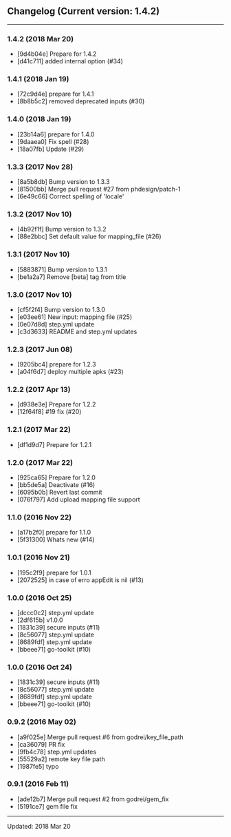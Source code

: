 ## Changelog (Current version: 1.4.2)

-----------------

### 1.4.2 (2018 Mar 20)

* [9d4b04e] Prepare for 1.4.2
* [d41c711] added internal option (#34)

### 1.4.1 (2018 Jan 19)

* [72c9d4e] prepare for 1.4.1
* [8b8b5c2] removed deprecated inputs (#30)

### 1.4.0 (2018 Jan 19)

* [23b14a6] prepare for 1.4.0
* [9daaea0] Fix spell (#28)
* [18a07fb] Update (#29)

### 1.3.3 (2017 Nov 28)

* [8a5b8db] Bump version to 1.3.3
* [81500bb] Merge pull request #27 from phdesign/patch-1
* [6e49c66] Correct spelling of 'locale'

### 1.3.2 (2017 Nov 10)

* [4b92f1f] Bump version to 1.3.2
* [88e2bbc] Set default value for mapping_file (#26)

### 1.3.1 (2017 Nov 10)

* [5883871] Bump version to 1.3.1
* [be1a2a7] Remove [beta] tag from title

### 1.3.0 (2017 Nov 10)

* [cf5f2f4] Bump version to 1.3.0
* [e03ee61] New input: mapping file (#25)
* [0e07d8d] step.yml update
* [c3d3633] README and step.yml updates

### 1.2.3 (2017 Jun 08)

* [9205bc4] prepare for 1.2.3
* [a04f6d7] deploy multiple apks (#23)

### 1.2.2 (2017 Apr 13)

* [d938e3e] Prepare for 1.2.2
* [12f64f8] #19 fix (#20)

### 1.2.1 (2017 Mar 22)

* [df1d9d7] Prepare for 1.2.1

### 1.2.0 (2017 Mar 22)

* [925ca65] Prepare for 1.2.0
* [bb5de5a] Deactivate (#16)
* [6095b0b] Revert last commit
* [076f797] Add upload mapping file support

### 1.1.0 (2016 Nov 22)

* [a17b2f0] prepare for 1.1.0
* [5f31300] Whats new (#14)

### 1.0.1 (2016 Nov 21)

* [195c2f9] prepare for 1.0.1
* [2072525] in case of erro appEdit is nil (#13)

### 1.0.0 (2016 Oct 25)

* [dccc0c2] step.yml update
* [2df615b] v1.0.0
* [1831c39] secure inputs (#11)
* [8c56077] step.yml update
* [8689fdf] step.yml update
* [bbeee71] go-toolkit (#10)

### 1.0.0 (2016 Oct 24)

* [1831c39] secure inputs (#11)
* [8c56077] step.yml update
* [8689fdf] step.yml update
* [bbeee71] go-toolkit (#10)

### 0.9.2 (2016 May 02)

* [a9f025e] Merge pull request #6 from godrei/key_file_path
* [ca36079] PR fix
* [9fb4c78] step.yml updates
* [55529a2] remote key file path
* [1987fe5] typo

### 0.9.1 (2016 Feb 11)

* [ade12b7] Merge pull request #2 from godrei/gem_fix
* [5191ce7] gem file fix

-----------------

Updated: 2018 Mar 20